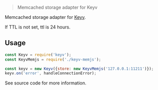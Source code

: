 > Memcached storage adapter for Keyv

Memcached storage adapter for [Keyv](https://github.com/lukechilds/keyv).

If TTL is not set, ttl is 24 hours.

## Usage

```js
const Keyv = require('keyv');
const KeyvMemjs = require('./keyv-memjs');

const keyv = new Keyv({store: new KeyvMemjs('127.0.0.1:11211')});
keyv.on('error', handleConnectionError);
```

See source code for more information.
